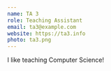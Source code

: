 ```yaml
---
name: TA 3
role: Teaching Assistant
email: ta3@example.com
website: https://ta3.info
photo: ta3.png
---
```


I like teaching Computer Science!
